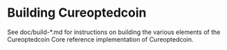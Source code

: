 Building Cureoptedcoin
================

See doc/build-*.md for instructions on building the various
elements of the Cureoptedcoin Core reference implementation of Cureoptedcoin.

